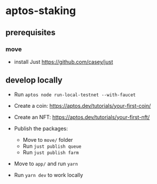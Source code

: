 # aptos-staking

## prerequisites

### move

- install Just https://github.com/casey/just

## develop locally

- Run `aptos node run-local-testnet --with-faucet`
- Create a coin: https://aptos.dev/tutorials/your-first-coin/
- Create an NFT: https://aptos.dev/tutorials/your-first-nft/

- Publish the packages:

  - Move to `move/` folder
  - Run `just publish queue`
  - Run `just publish farm`

- Move to `app/` and run `yarn`
- Run `yarn dev` to work locally
